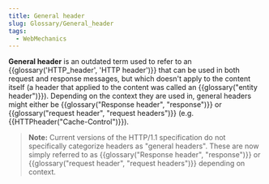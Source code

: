 ```yaml
---
title: General header
slug: Glossary/General_header
tags:
  - WebMechanics
---
```


**General header** is an outdated term used to refer to an {{glossary('HTTP_header', 'HTTP header')}} that can be used in both request and response messages, but which doesn't apply to the content itself (a header that applied to the content was called an {{glossary("entity header")}}). Depending on the context they are used in, general headers might either be {{glossary("Response header", "response")}} or {{glossary("request header", "request headers")}} (e.g. {{HTTPheader("Cache-Control")}}).

> **Note:** Current versions of the HTTP/1.1 specification do not specifically categorize headers as "general headers". These are now simply referred to as {{glossary("Response header", "response")}} or {{glossary("request header", "request headers")}} depending on context.
